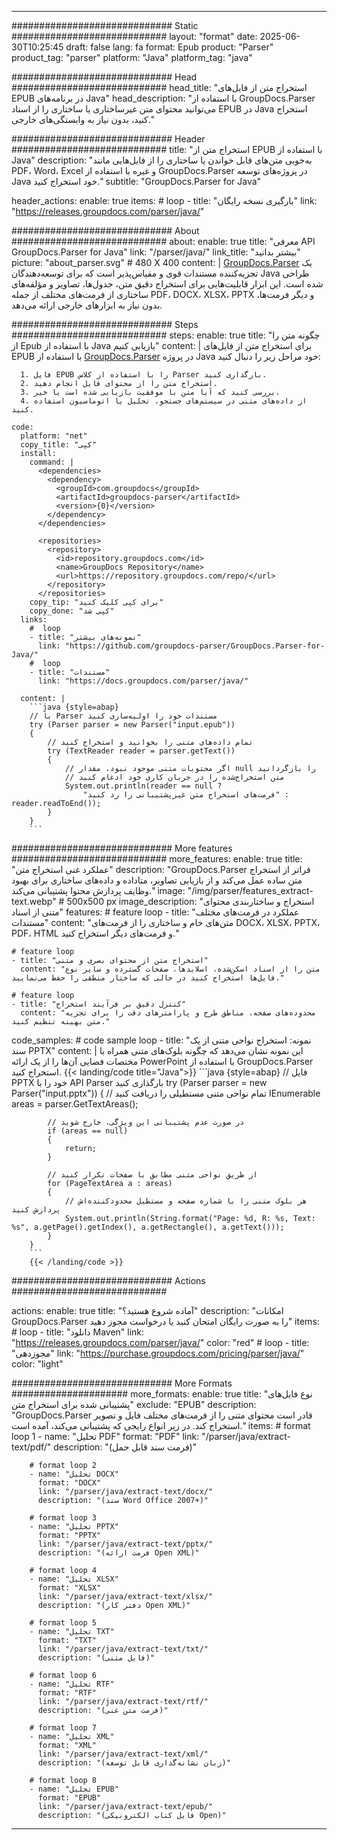 


---
############################# Static ############################
layout: "format"
date:  2025-06-30T10:25:45
draft: false
lang: fa
format: Epub
product: "Parser"
product_tag: "parser"
platform: "Java"
platform_tag: "java"

############################# Head ############################
head_title: "استخراج متن از فایل‌های EPUB در برنامه‌های Java"
head_description: "با استفاده از GroupDocs.Parser می‌توانید محتوای متن غیرساختاری یا ساختاری را از اسناد EPUB در Java استخراج کنید، بدون نیاز به وابستگی‌های خارجی."

############################# Header ############################
title: "استخراج متن از EPUB با استفاده از Java" 
description: "به‌خوبی متن‌های قابل خواندن یا ساختاری را از فایل‌هایی مانند PDF، Word، Excel و غیره با استفاده از GroupDocs.Parser در پروژه‌های توسعه Java خود استخراج کنید."
subtitle: "GroupDocs.Parser for Java" 

header_actions:
  enable: true
  items:
    #  loop
    - title: "بارگیری نسخه رایگان"
      link: "https://releases.groupdocs.com/parser/java/"
      
############################# About ############################
about:
    enable: true
    title: "معرفی API GroupDocs.Parser for Java"
    link: "/parser/java/"
    link_title: "بیشتر بدانید"
    picture: "about_parser.svg" # 480 X 400
    content: |
       [GroupDocs.Parser](/parser/java/) یک تجزیه‌کننده مستندات قوی و مقیاس‌پذیر است که برای توسعه‌دهندگان Java طراحی شده است. این ابزار قابلیت‌هایی برای استخراج دقیق متن، جدول‌ها، تصاویر و مؤلفه‌های ساختاری از فرمت‌های مختلف از جمله PDF، DOCX، XLSX، PPTX و دیگر فرمت‌ها، بدون نیاز به ابزارهای خارجی ارائه می‌دهد.

############################# Steps ############################
steps:
    enable: true
    title: "چگونه متن را از Epub با استفاده از Java بازیابی کنیم"
    content: |
      برای استخراج متن از فایل‌های EPUB با استفاده از [GroupDocs.Parser](/parser/java/) در پروژه Java خود مراحل زیر را دنبال کنید:
      
      1. فایل EPUB را با استفاده از کلاس Parser بارگذاری کنید.
      2. استخراج متن را از محتوای فایل انجام دهید.
      3. بررسی کنید که آیا متن با موفقیت بازیابی شده است یا خیر.
      4. از داده‌های متنی در سیستم‌های جستجو، تحلیل یا اتوماسیون استفاده کنید.
   
    code:
      platform: "net"
      copy_title: "کپی"
      install:
        command: |
          <dependencies>
            <dependency>
              <groupId>com.groupdocs</groupId>
              <artifactId>groupdocs-parser</artifactId>
              <version>{0}</version>
            </dependency>
          </dependencies>

          <repositories>
            <repository>
              <id>repository.groupdocs.com</id>
              <name>GroupDocs Repository</name>
              <url>https://repository.groupdocs.com/repo/</url>
            </repository>
          </repositories>
        copy_tip: "برای کپی کلیک کنید"
        copy_done: "کپی شد"
      links:
        #  loop
        - title: "نمونه‌های بیشتر"
          link: "https://github.com/groupdocs-parser/GroupDocs.Parser-for-Java/"
        #  loop
        - title: "مستندات"
          link: "https://docs.groupdocs.com/parser/java/"
          
      content: |
        ```java {style=abap}
        // با Parser مستندات خود را اولیه‌سازی کنید
        try (Parser parser = new Parser("input.epub"))
        {
            // تمام داده‌های متنی را بخوانید و استخراج کنید
            try (TextReader reader = parser.getText())
            {
                // اگر محتویات متنی موجود نبود، مقدار null را بازگردانید
                // متن استخراج‌شده را در جریان کاری خود ادغام کنید
                System.out.println(reader == null ? 
                    "فرمت‌های استخراج متن غیرپشتیبانی را رد کنید" : reader.readToEnd());
            }
        }
        ```            

############################# More features ############################
more_features:
  enable: true
  title: "عملکرد غنی استخراج متن"
  description: "GroupDocs.Parser فراتر از استخراج متن ساده عمل می‌کند و از بازیابی تصاویر، متاداده و داده‌های ساختاری برای بهبود وظایف پردازش محتوا پشتیبانی می‌کند."
  image: "/img/parser/features_extract-text.webp" # 500x500 px
  image_description: "استخراج و ساختاربندی محتوای متنی از اسناد"
  features:
    # feature loop
    - title: "عملکرد در فرمت‌های مختلف مستندات"
      content: "متن‌های خام و ساختاری را از فرمت‌های DOCX، XLSX، PPTX، PDF، HTML و فرمت‌های دیگر استخراج کنید."

    # feature loop
    - title: "استخراج متن از محتوای بصری و متنی"
      content: "متن را از اسناد اسکن‌شده، اسلایدها، صفحات گسترده و سایر نوع فایل‌ها استخراج کنید در حالی که ساختار منطقی را حفظ می‌نمایید."

    # feature loop
    - title: "کنترل دقیق بر فرآیند استخراج"
      content: "محدوده‌های صفحه، مناطق طرح و پارامترهای دقت را برای تجزیه متن بهینه تنظیم کنید."
      
  code_samples:
    # code sample loop
    - title: "نمونه: استخراج نواحی متنی از یک سند PPTX"
      content: |
        این نمونه نشان می‌دهد که چگونه بلوک‌های متنی همراه با مختصات فضایی آن‌ها را از یک ارائه PowerPoint با استفاده از GroupDocs.Parser استخراج کنید.
        {{< landing/code title="Java">}}
        ```java {style=abap}
        //  فایل PPTX خود را با API Parser بارگذاری کنید
        try (Parser parser = new Parser("input.pptx"))
        {
            // تمام نواحی متنی مستطیلی را دریافت کنید
            IEnumerable<PageTextArea> areas = parser.GetTextAreas();

            // در صورت عدم پشتیبانی این ویژگی، خارج شوید
            if (areas == null)
            {
                return;
            }

            // از طریق نواحی متنی مطابق با صفحات تکرار کنید
            for (PageTextArea a : areas)
            {
                // هر بلوک متنی را با شماره صفحه و مستطیل محدودکننده‌اش پردازش کنید
                System.out.println(String.format("Page: %d, R: %s, Text: %s", a.getPage().getIndex(), a.getRectangle(), a.getText()));
            }
        }
        ```
        {{< /landing/code >}}


############################# Actions ############################

actions:
  enable: true
  title: "آماده شروع هستید؟"
  description: "امکانات GroupDocs.Parser را به صورت رایگان امتحان کنید یا درخواست مجوز دهید"
  items:
    #  loop
    - title: "دانلود Maven"
      link: "https://releases.groupdocs.com/parser/java/"
      color: "red"
        #  loop
    - title: "مجوزدهی"
      link: "https://purchase.groupdocs.com/pricing/parser/java/"
      color: "light"


############################# More Formats #####################
more_formats:
    enable: true
    title: "نوع فایل‌های پشتیبانی شده برای استخراج متن"
    exclude: "EPUB"
    description: "GroupDocs.Parser قادر است محتوای متنی را از فرمت‌های مختلف فایل و تصویر استخراج کند. در زیر انواع رایجی که پشتیبانی می‌کند، آمده است."
    items: 
        # format loop 1
        - name: "تحلیل PDF"
          format: "PDF"
          link: "/parser/java/extract-text/pdf/"
          description: "(فرمت سند قابل حمل)"
          
        # format loop 2
        - name: "تحلیل DOCX"
          format: "DOCX"
          link: "/parser/java/extract-text/docx/"
          description: "(سند Word Office 2007+)"
          
        # format loop 3
        - name: "تحلیل PPTX"
          format: "PPTX"
          link: "/parser/java/extract-text/pptx/"
          description: "(فرمت ارائه Open XML)"
          
        # format loop 4
        - name: "تحلیل XLSX"
          format: "XLSX"
          link: "/parser/java/extract-text/xlsx/"
          description: "(دفتر کار Open XML)"
          
        # format loop 5
        - name: "تحلیل TXT"
          format: "TXT"
          link: "/parser/java/extract-text/txt/"
          description: "(فایل متنی)"
          
        # format loop 6
        - name: "تحلیل RTF"
          format: "RTF"
          link: "/parser/java/extract-text/rtf/"
          description: "(فرمت متن غنی)"
          
        # format loop 7
        - name: "تحلیل XML"
          format: "XML"
          link: "/parser/java/extract-text/xml/"
          description: "(زبان نشانه‌گذاری قابل توسعه)"
          
        # format loop 8
        - name: "تحلیل EPUB"
          format: "EPUB"
          link: "/parser/java/extract-text/epub/"
          description: "(فایل کتاب الکترونیکی Open)"
         
          

---